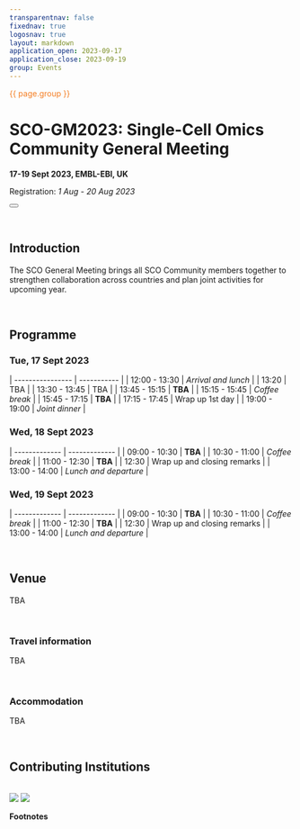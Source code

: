 ```yaml
---
transparentnav: false
fixednav: true
logosnav: true
layout: markdown
application_open: 2023-09-17
application_close: 2023-09-19
group: Events
---
```

<p style="color: #f47d21">{{ page.group }}</p>

# SCO-GM2023: Single-Cell Omics Community General Meeting

**17-19 Sept 2023, EMBL-EBI, UK**

Registration: *1 Aug - 20 Aug 2023*

<button id="apply_button" class="" open="{{ page.application_open }}" close="{{ page.application_close }}" onclick="{{ page.application_open }}"></button>

<br>

## Introduction

The SCO General Meeting brings all SCO Community members together to strengthen collaboration across countries and plan joint activities for upcoming year.

<br>


## Programme

### Tue, 17 Sept 2023

| ---------------- | ----------- |
| 12:00 - 13:30 | *Arrival and lunch* |
| 13:20         | TBA |
| 13:30 - 13:45 | TBA |
| 13:45 - 15:15 | **TBA** |
| 15:15 - 15:45 | *Coffee break* |
| 15:45 - 17:15 | **TBA** |
| 17:15 - 17:45 | Wrap up 1st day |
| 19:00 - 19:00 | *Joint dinner* |

### Wed, 18 Sept 2023

| ------------- | ------------- |
| 09:00 - 10:30 | **TBA** |
| 10:30 - 11:00 | *Coffee break* |
| 11:00 - 12:30 | **TBA** |
| 12:30         | Wrap up and closing remarks |
| 13:00 - 14:00 | *Lunch and departure* |

### Wed, 19 Sept 2023

| ------------- | ------------- |
| 09:00 - 10:30 | **TBA** |
| 10:30 - 11:00 | *Coffee break* |
| 11:00 - 12:30 | **TBA** |
| 12:30         | Wrap up and closing remarks |
| 13:00 - 14:00 | *Lunch and departure* |

<br>


## Venue

TBA

<br>

### Travel information

TBA

<br>

### Accommodation

TBA

<br>


## Contributing Institutions

<br>

<img class="inline_logo" src="{{site.baseurl}}/logos/ELIXIR/ELIXIR1.png">
<img class="inline_logo" src="{{site.baseurl}}/logos/ELIXIR/SCO.png">


<br>

**Footnotes**
